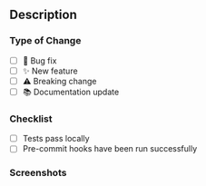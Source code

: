 ## Description

<!-- Provide a brief overview of this pull request. If it addresses an issue, link it. Example: Fixes #123 -->

### Type of Change

<!-- Select the relevant option(s) and remove those that do not apply. -->

- [ ] 🐛 Bug fix
- [ ] ✨ New feature
- [ ] ⚠️ Breaking change
- [ ] 📚 Documentation update

### Checklist

- [ ] Tests pass locally
- [ ] Pre-commit hooks have been run successfully

### Screenshots

<!-- If applicable, add screenshots to help explain your changes. -->
